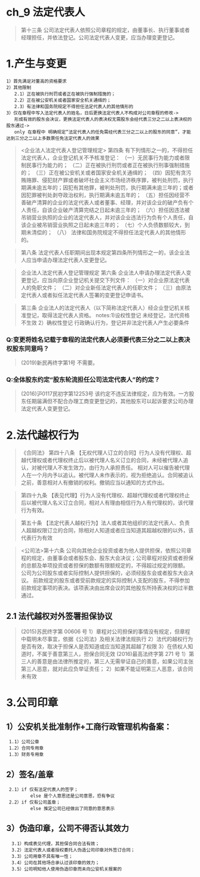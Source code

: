 # ch_9  法定代表人

> 第十三条 公司法定代表人依照公司章程的规定，由董事长、执行董事或者经理担任，并依法登记。公司法定代表人变更，应当办理变更登记。

# 1.产生与变更
    1）首先满足对董高的资格要求
    2）其他限制
       2.1）正在被执行刑罚或者正在被执行强制措施的；
       2.2）正在被公安机关或者国家安全机关通缉的；
       2.3）有法律和国务院规定不得担任法定代表人的其他情形的
    3）仅在章程中写入法定代表人的姓名，日后更换法定代表人不构成对公司章程的修改->
       形成有效的股东会决议，更换法定代表人的表决权无需股东会经代表三分之二以上表决权的股东通过->
       only 在章程中 明确规定“法定代表人的任免需经代表三分之二以上的股东的同意”，才能达到三分之二以上多数票任免法定代表人的效果

> <企业法人法定代表人登记管理规定>
> 第四条 有下列情形之一的，不得担任法定代表人，企业登记机关不予核准登记：
（一）无民事行为能力或者限制民事行为能力的；
（二）正在被执行刑罚或者正在被执行刑事强制措施的；
（三）正在被公安机关或者国家安全机关通缉的；
（四）因犯有贪污贿赂罪、侵犯财产罪或者破坏社会主义市场经济秩序罪，被判处刑罚，执行期满未逾五年的；因犯有其他罪，被判处刑罚，执行期满未逾三年的；或者因犯罪被判处剥夺政治权利，执行期满未逾五年的；
（五）担任因经营不善破产清算的企业的法定代表人或者董事、经理，并对该企业的破产负有个人责任，自该企业破产清算完结之日起未逾三年的；
（六）担任因违法被吊销营业执照的企业的法定代表人，并对该企业违法行为负有个人责任，自该企业被吊销营业执照之日起未逾三年的；
（七）个人负债数额较大，到期未清偿的；
（八） 法律和国务院规定不得担任法定代表人的其他情形的。

> 第八条 法定代表人任职期间出现本规定第四条所列情形之一的，该企业法人应当申请办理法定代表人变更登记。

> 企业法人法定代表人登记管理规定
> 第六条 企业法人申请办理法定代表人变更登记，应当向原企业登记机关提交下列文件：
（一）对企业原法定代表人的免职文件；
（二）对企业新任法定代表人的任职文件；
（三）由原法定代表人或者拟任法定代表人签署的变更登记申请书。

> 第三条 企业法人的法定代表人（以下简称法定代表人）经企业登记机关核准登记，取得法定代表人资格。
    notes:1)设权性登记
            未经登记，法代资格不生效
          2）确权性登记
            行政确认行为，登记并非法定代表人产生必要条件

### Q:变更将姓名记载于章程的法定代表人必须要代表三分之二以上表决权股东同意吗？
> (2019)新民再终字第1号
      不需要。

### Q:全体股东约定“股东轮流担任公司法定代表人”的约定？
> (2016)沪0117民初字第12253号
      该约定不违反法律规定，应为有效。一方股东任期届满但不配合办理工商变更登记的，其他股东可以起诉要求公司办理法定代表人变更登记。


# 2.法代越权行为
> 《合同法》
> 第四十八条 【无权代理人订立的合同】行为人没有代理权、超越代理权或者代理权终止后以被代理人名义订立的合同，未经被代理人追认，对被代理人不发生效力，由行为人承担责任。 
相对人可以催告被代理人在一个月内予以追认。被代理人未作表示的，视为拒绝追认。合同被追认之前，善意相对人有撤销的权利。撤销应当以通知的方式作出。 

> 第四十九条 【表见代理】行为人没有代理权、超越代理权或者代理权终止后以被代理人名义订立合同，相对人有理由相信行为人有代理权的，该代理行为有效。 

> 第五十条 【法定代表人越权行为】法人或者其他组织的法定代表人、负责人超越权限订立的合同，除相对人知道或者应当知道其超越权限的以外，该代表行为有效

> <公司法>第十六条 公司向其他企业投资或者为他人提供担保，依照公司章程的规定，由董事会或者股东会、股东大会决议；公司章程对投资或者担保的总额及单项投资或者担保的数额有限额规定的，不得超过规定的限额。
公司为公司股东或者实际控制人提供担保的，必须经股东会或者股东大会决议。
前款规定的股东或者受前款规定的实际控制人支配的股东，不得参加前款规定事项的表决。该项表决由出席会议的其他股东所持表决权的过半数通过。

## 2.1 法代越权对外签署担保协议
> (2015)苏民终字第 00606 号
       1）章程对公司担保的事情没有规定，但章程中载明未尽事宜，依据《公司法》及相关法律法规执行
       2）法代的越权行为是否有效，取决于担保人是否知道或应当知道其超越了权限
       3）在债权人知道时，不属于善意第三人，担保合同无效
> (2016)最高法终字第 271 号
        1）第三人的善意是由法律所推定的，第三人无需举证自己的善意，如果公司主张第三人恶意，就对此应负举证责任；
        2）如果不能证明第三人恶意，该合同未有效

# 3.公司印章
## 1）公安机关批准制作+工商行政管理机构备案：
     1.1）公司公章
     1.2）合同专用章
     1.3）财务专用章
## 2）签名/盖章
     2.1）if 仅有法定代表人的签字；
             else 是个人意思还是公司意思，恐有争议
     2.2）if 仅有公司盖章；
             else 推定公司已经做出了同意的意思表示 
## 3）伪造印章，公司不得否认其效力
      3.1）构成表见代理，其担保合同合法有效；
      3.2）法定代表人或者授权委托人伪造公司印章对外签订合同；
      3.3）公司用章不具有唯一性；
      3.4）公司在其他场合承认过该印章的效力；
      3.5）公司明知他人使用伪造印章而未向公安机关报案的




















